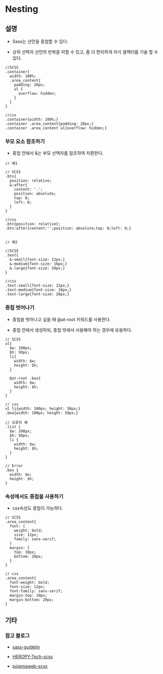 # Nesting

## 설명

- Sass는 선언을 중첩할 수 있다.

- 상위 선택자 선언의 반복을 피할 수 있고, 좀 더 편리하게 자식 셀렉터를 기술 할 수 있다.

```
//SCSS
.container{
  width: 100%;
  .area_content{
    padding: 20px;
    ul {
      overflow: hidden;
    }
  }
}

//css
.container{width: 100%;}
.container .area_content{padding: 20px;}
.container .area_content ul{overflow: hidden;}

```

### 부모 요소 참조하기

- 중첩 안에서 &는 부모 선택자를 참조하여 치환한다.

```
// 예1

// SCSS
.btn{
  position: relative;
  &:after{
    content: '.';
    position: absolute;
    top: 0;
    left: 0;
  }
}

//css
.btn{position: relative};
.btn:after{content:'';position: absolute;top: 0;left: 0;}


// 예2

//SCSS
.text{
  &-small{font-size: 12px;}
  &-medium{font-size: 16px;}
  &-large{font-size: 20px;}
}

//css
.text-small{font-size: 12px;}
.text-medium{font-size: 16px;}
.text-large{font-size: 20px;}
```

### 중첩 벗어나기

- 중첩을 벗어나고 싶을 때 @at-root 키워드를 사용한다.

- 중첩 안에서 생성하되, 중첩 밖에서 사용해야 하는 경우에 유용하다.

```
// SCSS
ul{
  $w: 100px;
  $h: 50px;
  li{
    width: $w;
    height: $h;
  }

  @at-root .box{
    width: $w;
    height: $h;
  }
}

// css
ul li{width: 100px; height: 50px;}
.boa{width: 100px; height: 50px;}

// 오류의 예
.list {
  $w: 100px;
  $h: 50px;
  li {
    width: $w;
    height: $h;
  }
}

// Error
.box {
  width: $w;
  height: $h;
}
```

### 속성에서도 중첩을 사용하기

- css속성도 중첩이 가능하다.

```
// SCSS
.area_content{
  font: {
    weight: bold;
    size: 12px;
    family: sans-serif;
  }
  margin: {
    top: 10px;
    bottom: 20px;
  }
}

// css
.area_content{
  font-weight: bold;
  font-size: 12px;
  font-family: sans-serif;
  margin-top: 10px;
  margin-bottom: 20px;
}
```

## 기타

### 참고 블로그

- [sass-guidelin](https://sass-guidelin.es/ko/)

- [HEROPY-Tech-scss](https://heropy.blog/2018/01/31/sass/)

- [poiemaweb-scss](https://poiemaweb.com/sass-basics)

